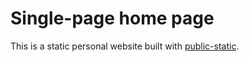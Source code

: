# Single-page home page

This is a static personal website built with [public-static](https://github.com/dreikanter/public-static).
